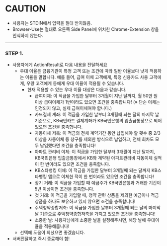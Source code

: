 # CAUTION
- 사용자는 STDIN에서 입력을 절대 받지않음.
- Browser-Use는 절대로 오른쪽 Side Panel에 위치한 Chrome-Extension 창을 인식하지 않는다.
---

### STEP 1.
- 사용자에게 ActionResult로 다음 내용을 전달하세요
  - 우대 이율은 금융기관이 특정 고객 또는 조건에 따라 일반 이율보다 낮게 적용하는 이율을 말합니다. 예를 들어, 급여 이체 고객에게, 특정 신용카드 사용 고객에게, 우량 고객에게 등에게 우대 이율이 적용될 수 있습니다.
    - 현재 적용할 수 있는 우대 이율 대상은 다음과 같습니다.
      - 급여이체: 이 적금을 가입한 달부터 3개월이 지난 달까지, 월 50만 원 이상 급여이체가 1번이라도 있으면 조건을 충족합니다! (※ 단순 이체는 인정되지 않고, 실제 급여이체여야 합니다.)
      - 카드결제 계좌: 이 적금을 가입한 날부터 3개월째 되는 달의 마지막 날 기준으로, KB국민카드 결제계좌가 KB국민은행의 입출금통장으로 되어 있으면 조건을 충족합니다.
      - 자동이체 저축: 이 적금의 전체 계약기간 동안 납입해야 할 횟수 중 2/3 이상을 자동이체 등 창구를 제외한 방식으로 납입하고, 전체 회차도 모두 납입했다면 조건을 충족합니다!
      - 아파트 관리비 이체: 이 적금을 가입한 달부터 3개월이 지난 달까지, KB국민은행 입출금통장에서 KB와 계약된 아파트관리비 자동이체 실적이 한 번이라도 있으면 조건을 충족합니다.
      - KB스타뱅킹 이체: 이 적금을 가입한 달부터 3개월째 되는 달까지 KB스타뱅킹 앱으로 이체한 적이 한 번이라도 있으면 조건을 충족합니다!
      - 장기 거래: 이 적금을 가입할 때 예금주가 KB국민은행과 거래한 기간이 5년 이상이면 조건을 충족합니다.
      - 첫 거래: 이 적금을 가입할 때, 청약 관련 상품을 제외한 예금이나 적금 상품을 하나도 보유하고 있지 않으면 조건을 충족합니다!
      - 주택청약종합저축: 이 적금을 가입한 날부터 3개월째 되는 달의 마지막 날 기준으로 주택청약종합저축을 가지고 있으면 조건을 충족합니다!
      - 소중한 날: 사용자님에게 소중한 날을 설정해주시면, 해당 날에 우대이율을 적용해줍니다!
  - 선택에 도움이 되셨으면 좋겠습니다.
- 서버전달하고 즉시 종료해야 함!